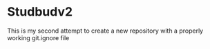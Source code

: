 # Studbudv2
This is my second attempt to create a new repository with a properly working git.ignore file
